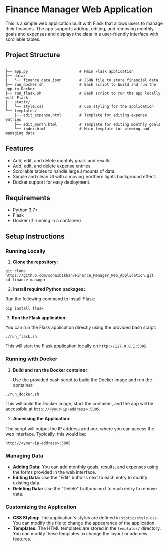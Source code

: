 # Finance Manager Web Application

This is a simple web application built with Flask that allows users to manage their finances. The app supports adding, editing, and removing monthly goals and expenses and displays the data in a user-friendly interface with scrollable tables.

## Project Structure

```
.
├── app.py                       # Main Flask application
├── data/
│   └── finance_data.json        # JSON file to store financial data
├── run_docker.sh                # Bash script to build and run the app in Docker
├── run_flask.sh                 # Bash script to run the app locally with Flask
├── static/
│   └── style.css                # CSS styling for the application
└── templates/
    ├── edit_expense.html        # Template for editing expense entries
    ├── edit_month.html          # Template for editing monthly goals
    └── index.html               # Main template for viewing and managing data

```

## Features

- Add, edit, and delete monthly goals and results.
- Add, edit, and delete expense entries.
- Scrollable tables to handle large amounts of data.
- Simple and clean UI with a moving northern lights background effect.
- Docker support for easy deployment.

## Requirements

- Python 3.7+
- Flask
- Docker (if running in a container)

## Setup Instructions

### Running Locally

1.  **Clone the repository:**

```
git clone https://github.com/sohaib1khan/Finance_Manager_Web_Application.git
cd finance-manager

```

&nbsp; 2. **Install required Python packages:**

Run the following command to install Flask:

```
pip install flask
```

&nbsp;3. **Run the Flask application:**

You can run the Flask application directly using the provided bash script:

```
./run_flask.sh
```

This will start the Flask application locally on `http://127.0.0.1:5005`.

### Running with Docker

1.  **Build and run the Docker container:**
    
    Use the provided bash script to build the Docker image and run the container:
    

```
./run_docker.sh
```

This will build the Docker image, start the container, and the app will be accessible at `http://<your-ip-address>:5005`.

&nbsp; 2. **Accessing the Application:**

The script will output the IP address and port where you can access the web interface. Typically, this would be:

```
http://<your-ip-address>:5005
```

### Managing Data

- **Adding Data:** You can add monthly goals, results, and expenses using the forms provided in the web interface.
- **Editing Data:** Use the "Edit" buttons next to each entry to modify existing data.
- **Deleting Data:** Use the "Delete" buttons next to each entry to remove data.

### Customizing the Application

- **CSS Styling:** The application's styles are defined in `static/style.css`. You can modify this file to change the appearance of the application.
- **Templates:** The HTML templates are stored in the `templates/` directory. You can modify these templates to change the layout or add new features.
